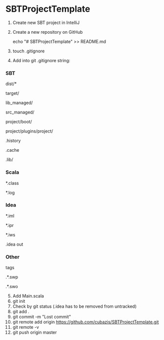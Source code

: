 # SBTProjectTemplate

1. Create new SBT project in IntelliJ
2. Create a new repository on GitHub
	
	echo "# SBTProjectTemplate" >> README.md

3. touch .gitignore
4. Add into git .gitignore string:
### SBT ###
dist/*

target/

lib_managed/

src_managed/

project/boot/

project/plugins/project/

.history

.cache

.lib/

### Scala ###
*.class

*.log

### Idea ###
*.iml

*.ipr

*.iws

.idea
out

### Other ###
tags

.*.swp

.*.swo

5. Add Main.scala
6. git init
7. Check by git status (.idea has to be removed from untracked)
8. git add .
9. git commit -m "Lost commit"
10. git remote add origin https://github.com/cubazis/SBTProjectTemplate.git
11. git remote -v
12. git push origin master